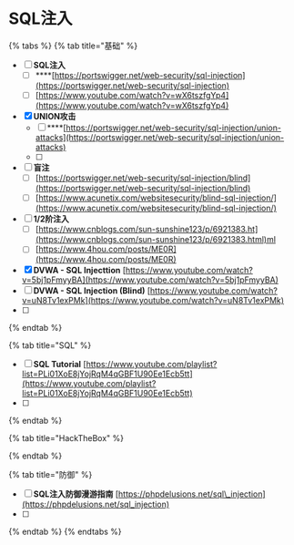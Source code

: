 # SQL注入

{% tabs %}
{% tab title="基础" %}
* [ ] **SQL注入**
  * [ ] \*\*\*\*[https://portswigger.net/web-security/sql-injection](https://portswigger.net/web-security/sql-injection)
  * [ ] [https://www.youtube.com/watch?v=wX6tszfgYp4](https://www.youtube.com/watch?v=wX6tszfgYp4)
* [x] **UNION攻击**
  * [ ] \*\*\*\*[https://portswigger.net/web-security/sql-injection/union-attacks](https://portswigger.net/web-security/sql-injection/union-attacks)
  * [ ] 
* [ ] **盲注** 
  * [ ]  [https://portswigger.net/web-security/sql-injection/blind](https://portswigger.net/web-security/sql-injection/blind)
  * [ ] [https://www.acunetix.com/websitesecurity/blind-sql-injection/](https://www.acunetix.com/websitesecurity/blind-sql-injection/)
* [ ] **1/2阶注入** 
  * [ ]  [https://www.cnblogs.com/sun-sunshine123/p/6921383.ht](https://www.cnblogs.com/sun-sunshine123/p/6921383.html)ml
  * [ ] [https://www.4hou.com/posts/ME0R](https://www.4hou.com/posts/ME0R)
* [x] **DVWA - SQL Injecttion**      [https://www.youtube.com/watch?v=5bj1pFmyyBA](https://www.youtube.com/watch?v=5bj1pFmyyBA)
* [ ] **DVWA - SQL Injection \(Blind\)**     [https://www.youtube.com/watch?v=uN8Tv1exPMk](https://www.youtube.com/watch?v=uN8Tv1exPMk)
* [ ] 
{% endtab %}

{% tab title="SQL" %}
* [ ] **SQL Tutorial**       [https://www.youtube.com/playlist?list=PLi01XoE8jYojRqM4qGBF1U90Ee1Ecb5tt](https://www.youtube.com/playlist?list=PLi01XoE8jYojRqM4qGBF1U90Ee1Ecb5tt)
* [ ] 
{% endtab %}

{% tab title="HackTheBox" %}

{% endtab %}

{% tab title="防御" %}
* [ ] **SQL注入防御漫游指南**   [https://phpdelusions.net/sql\_injection](https://phpdelusions.net/sql_injection)
* [ ] 
{% endtab %}
{% endtabs %}



